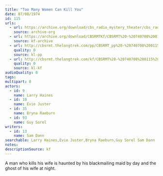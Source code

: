 ```yaml
---
title: "Too Many Women Can Kill You"
date: 07/08/1974
id: 115
urls: 
  - url: https://archive.org/download/cbs_radio_mystery_theater/cbs_radio_mystery_theater-0101-0150.zip/cbs_radio_mystery_theater-0101-0150%2Fcbsrmt_0115_too_many_women_can_kill_you.mp3
    source: archive-org
  - url: https://archive.org/download/CBSRMTKf/CBSRMT%20-%20740708%200115%20Too%20Many%20Women%20Can%20Kill%20You_kf.mp3
    source: kf-archive
  - url: http://cbsrmt.thelongtrek.com/pp/CBSRMT_pp%20-%20740708%200115%20Too%20Many%20Women%20Can%20Kill%20You.mp3
    quality: 0
    source: kl-pp
  - url: http://cbsrmt.thelongtrek.com/kf/CBSRMT%20-%20740708%200115%20Too%20Many%20Women%20Can%20Kill%20You_kf.mp3
    quality: 0
    source: kl-kf
audioQuality: 0
tags: 
multipart: 0
actors:  
  - id: 9
    name: Larry Haines  
  - id: 10
    name: Evie Juster  
  - id: 35
    name: Bryna Raeburn  
  - id: 93
    name: Guy Sorel
writers:  
  - id: 13
    name: Sam Dann
searchable: Larry Haines,Evie Juster,Bryna Raeburn,Guy Sorel Sam Dann
notes: 
descriptionSource: kf
---
```

A man who kills his wife is haunted by his blackmailing maid by day and the ghost of his wife at night.